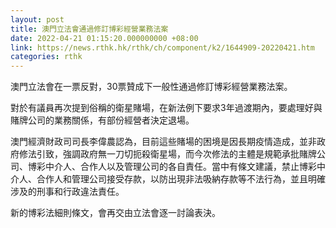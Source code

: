 ```yaml
---
layout: post
title: 澳門立法會通過修訂博彩經營業務法案
date: 2022-04-21 01:15:20.000000000 +08:00
link: https://news.rthk.hk/rthk/ch/component/k2/1644909-20220421.htm
categories: rthk
---
```


澳門立法會在一票反對，30票贊成下一般性通過修訂博彩經營業務法案。

對於有議員再次提到俗稱的衛星賭場，在新法例下要求3年過渡期內，要處理好與賭牌公司的業務關係，有部份經營者決定退場。

澳門經濟財政司司長李偉農認為，目前這些賭場的困境是因長期疫情造成，並非政府修法引致，強調政府無一刀切扼殺衛星場，而今次修法的主體是規範承批賭牌公司、博彩中介人、合作人以及管理公司的各自責任。當中有條文建議，禁止博彩中介人、合作人和管理公司接受存款，以防出現非法吸納存款等不法行為，並且明確涉及的刑事和行政違法責任。

新的博彩法細則條文，會再交由立法會逐一討論表決。

